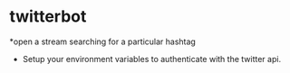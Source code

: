 # twitterbot
*open a stream searching for a particular hashtag
* Setup your environment variables to authenticate with the twitter api.
